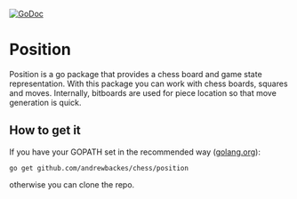 [![GoDoc](https://godoc.org/github.com/andrewbackes/chess/board?status.svg)](https://godoc.org/github.com/andrewbackes/chess/board)

# Position

Position is a go package that provides a chess board and game state 
representation. With this package you can work with chess boards, squares
and moves. Internally, bitboards are used for piece location so that move
generation is quick.

## How to get it

If you have your GOPATH set in the recommended way ([golang.org](https://golang.org/doc/code.html#GOPATH)):

```go get github.com/andrewbackes/chess/position```

otherwise you can clone the repo.
